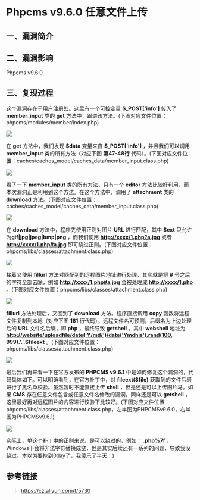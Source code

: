 Phpcms v9.6.0 任意文件上传
==========================

一、漏洞简介
------------

二、漏洞影响
------------

Phpcms v9.6.0

三、复现过程
------------

这个漏洞存在于用户注册处。这里有一个可控变量 **\$\_POST\[\'info\'\]**
传入了 **member\_input** 类的 **get**
方法中，跟进该方法。(下图对应文件位置：phpcms/modules/member/index.php)

![](/Users/aresx/Documents/VulWiki/.resource/Phpcmsv9.6.0任意文件上传/media/rId24.png)

在 **get** 方法中，我们发现 **\$data** 变量来自 **\$\_POST\[\'info\'\]**
，并且我们可以调用 **member\_input** 类的所有方法（对应下图
**第47-48行**
代码）。(下图对应文件位置：caches/caches\_model/caches\_data/member\_input.class.php)

![](/Users/aresx/Documents/VulWiki/.resource/Phpcmsv9.6.0任意文件上传/media/rId25.png)

看了一下 **member\_input** 类的所有方法，只有一个 **editor**
方法比较好利用，而本次漏洞正是利用到这个方法。在这个方法中，调用了
**attachment** 类的 **download**
方法。(下图对应文件位置：caches/caches\_model/caches\_data/member\_input.class.php)

![](/Users/aresx/Documents/VulWiki/.resource/Phpcmsv9.6.0任意文件上传/media/rId26.png)

在 **download** 方法中，程序先使用正则对图片 **URL** 进行匹配，其中
**\$ext** 只允许为**gif\|jpg\|jpeg\|bmp\|png** ，而我们使用
[**http://xxxx/1.php?a.jpg**](http://xxxx/1.php?a.jpg) 或者
[**http://xxxx/1.php\#a.jpg**](http://xxxx/1.php#a.jpg)
即可绕过正则。(下图对应文件位置：phpcms/libs/classes/attachment.class.php)

![](/Users/aresx/Documents/VulWiki/.resource/Phpcmsv9.6.0任意文件上传/media/rId29.png)

接着又使用 **fillurl** 方法对匹配到的远程图片地址进行处理，其实就是将
**\#** 号之后的字符全部去除，例如
[**http://xxxx/1.php\#a.jpg**](http://xxxx/1.php#a.jpg) 会被处理成
[**http://xxxx/1.php**](http://xxxx/1.php)
。(下图对应文件位置：phpcms/libs/classes/attachment.class.php)

![](/Users/aresx/Documents/VulWiki/.resource/Phpcmsv9.6.0任意文件上传/media/rId31.png)

**fillurl** 方法处理后，又回到了 **download** 方法。程序直接调用
**copy** 函数将远程文件复制到本地（对应下图 **161**
行代码），远程文件名可预测，后缀名为上边处理后的 **URL** 文件名后缀，即
**php** ，最终导致 **getshell** 。其中 **webshell** 地址为
**<http://website/uploadfile/date('Y/md/')/date('Ymdhis').rand(100>,
999).\'.\'.\$fileext**
。(下图对应文件位置：phpcms/libs/classes/attachment.class.php)

![](/Users/aresx/Documents/VulWiki/.resource/Phpcmsv9.6.0任意文件上传/media/rId33.png)

最后我们再来看一下在官方发布的 **PHPCMS v9.6.1**
中是如何修复这个漏洞的，代码具体如下。可以明确看到，在官方补丁中，对
**fileext(\$file)**
获取到的文件后缀进行了黑名单校验。虽然暂时不能直接上传 **shell**
，但是还是可以上传图片马。如果 **CMS**
存在任意文件包含或任意文件名修改的漏洞，同样还是可以 **getshell**
，这里最好再对远程图片的内容进行校验下比较好。(下图对应文件位置：phpcms/libs/classes/attachment.class.php，左半图为PHPCMSv9.6.0，右半图为PHPCMSv9.6.1)

![](/Users/aresx/Documents/VulWiki/.resource/Phpcmsv9.6.0任意文件上传/media/rId34.png)

实际上，单这个补丁中的正则来说，是可以绕过的，例如： **.php%7f**
，Windows下会将非法字符替换成空，但是其实后续还有一系列的问题，导致我没绕过。本以为要挖到0day了，我傻乐了半天：)

参考链接
--------

> <https://xz.aliyun.com/t/5730>
